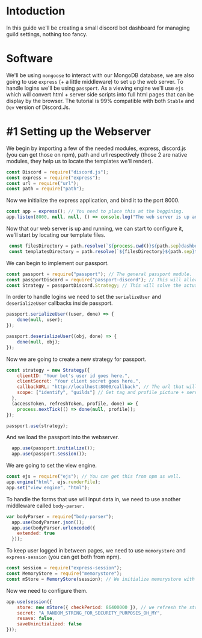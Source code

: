 # Intoduction
In this guide we'll be creating a small discord bot dashboard for managing guild settings, nothing too fancy.

# Software
We'll be using `mongoose` to interact with our MongoDB database, we are also going to use `express` (+ a little middleware) to set up the web server. To handle logins we'll be using `passport`. As a viewing engine we'll use `ejs` which will convert html + server side scripts into full html pages that can be display by the browser. The tutorial is 99% compatible with both `Stable` and `Dev` version of Discord.Js.

# #1 Setting up the Webserver
We begin by importing a few of the needed modules, express, discord.js (you can get those on npm), path and url respectively (those 2 are native modules, they help us to locate the templates we'll render).
```js
const Discord = require("discord.js");
const express = require("express");
const url = require("url");
const path = require("path");
```
Now we initialize the express application, and bind it to the port 8000.
```js
const app = express(); // You need to place this at the beggining.
app.listen(8000, null, null, () => console.log("The web server is up and running!")); // You need to place this at the really end of your file.
```
Now that our web server is up and running, we can start to configure it, we'll start by locating our template files.
```js
 const filesDirectory = path.resolve(`${process.cwd()}${path.sep}dashboard`);
 const templatesDirectory = path.resolve(`${filesDirectory}${path.sep}templates`);
 ```
 We can begin to implement our passport.
 ```js
 const passport = require("passport"); // The general passport module.
 const passportDiscord = require("passport-discord"); // This will allow us to solve the output from OAuth.
 const Strategy = passportDiscord.Strategy; // This will solve the actual output.
```
In order to handle logins we need to set the `serializeUser` and `deserializeUser` callbacks inside passport.
```js
passport.serializeUser((user, done) => {
    done(null, user);
});

passport.deserializeUser((obj, done) => {
    done(null, obj);
});
```
Now we are going to create a new strategy for passport.
```js
const strategy = new Strategy({
    clientID: "Your bot's user id goes here.",
    clientSecret: "Your client secret goes here.",
    callbackURL: "http://localhost:8000/callback", // The url that will handle callbacks.
    scope: ["identify", "guilds"] // Get tag and profile picture + servers user is in.
  },
  (accessToken, refreshToken, profile, done) => {
    process.nextTick(() => done(null, profile));
});

passport.use(strategy);
```
And we load the passport into the webserver.
```js
  app.use(passport.initialize());
  app.use(passport.session());
```
We are going to set the view engine.
```js
const ejs = require("ejs"); // You can get this from npm as well.
app.engine("html", ejs.renderFile);
app.set("view engine", "html");
```
To handle the forms that use will input data in, we need to use another middleware called `body-parser`.
```js
var bodyParser = require("body-parser");
  app.use(bodyParser.json());
  app.use(bodyParser.urlencoded({
    extended: true
  }));
```
To keep user logged in between pages, we need to use `memorystore` and `express-session` (you can get both from npm).
```js
const session = require("express-session");
const MemoryStore = require("memorystore");
const mStore = MemoryStore(session); // We initialize memorystore with express-session.
```
Now we need to configure them.
```js
app.use(session({
    store: new mStore({ checkPeriod: 86400000 }), // we refresh the store each day
    secret: "A_RANDOM_STRING_FOR_SECURITY_PURPOSES_OH_MY",
    resave: false,
    saveUninitialized: false
}));
```

